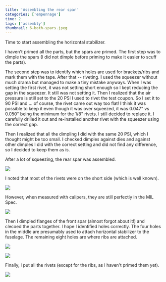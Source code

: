 ```yaml
---
title: 'Assembling the rear spar'
categories: ['empennage']
time: 2
tags: ['assembly']
thumbnail: 6-both-spars.jpeg
---
```


Time to start assembling the horizontal stabilizer.

<!-- more -->

I haven't primed all the parts, but the spars are primed. The first step was to dimple the spars (I did not dimple before priming to make it easier to scuff the parts).

The second step was to identify which holes are used for brackets/ribs and mark them with the tape. After that -- riveting. I used the squeezer without much drama but managed to make a tiny mistake anyways. When I was setting the first rivet, it was not setting short enough so I kept reducing the gap in the squeezer. It still was not setting it. Then I realized that the air pressure is still set to the 20 PSI I used to rivet the test coupon. So I set it to 90 PSI and ... of course, the rivet came out way too flat! I think it was possible to keep it even though it was over squeezed, it was 0.047" vs 0.050" being the minimum for the 1/8" rivets. I still decided to replace it. I carefully drilled it out and re-installed another rivet with the squeezer using the correct gap.

Then I realized that all the dimpling I did with the same 20 PSI, which I thought might be too small. I checked dimples against dies and against other dimples I did with the correct setting and did not find any difference, so I decided to keep them as is.

After a lot of squeezing, the rear spar was assembled.

![](0-rear-spar-assembled.jpeg)

I noted that most of the rivets were on the short side (which is well known).

![](1-shop-heads-smallish.jpeg)

However, when measured with calipers, they are still perfectly in the MIL Spec.

![](2-shop-heads-milspec.jpeg)

Then I dimpled flanges of the front spar (almost forgot about it!) and clecoed the parts together. I hope I identified holes correctly. The four holes in the middle are presumably used to attach horizontal stabilizer to the fuselage. The remaining eight holes are where ribs are attached.

![](3-dimpling-for-the-skin.jpeg)

![](4-preparing-front-spar-for-riveting.jpeg)

Finally, I put all the rivets (except for the ribs, as I haven't primed them yet).

![](5-front-spar-riveted.jpeg)
